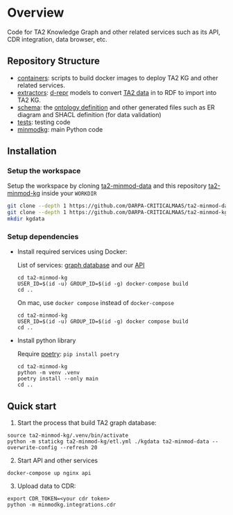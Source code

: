 # Overview

Code for TA2 Knowledge Graph and other related services such as its API, CDR integration, data browser, etc.

## Repository Structure

- [containers](/containers): scripts to build docker images to deploy TA2 KG and other related services.
- [extractors](/extractors): [d-repr](https://github.com/usc-isi-i2/d-repr) models to convert [TA2 data](https://github.com/DARPA-CRITICALMAAS/ta2-minmod-data/) in to RDF to import into TA2 KG.
- [schema](/schema): the [ontology definition](/schema/ontology.ttl) and other generated files such as ER diagram and SHACL definition (for data validation)
- [tests](/tests): testing code
- [minmodkg](/minmodkg): main Python code

## Installation

### Setup the workspace

Setup the workspace by cloning [ta2-minmod-data](https://github.com/DARPA-CRITICALMAAS/ta2-minmod-data) and this repository [ta2-minmod-kg](/) inside your `WORKDIR`

```bash
git clone --depth 1 https://github.com/DARPA-CRITICALMAAS/ta2-minmod-data
git clone --depth 1 https://github.com/DARPA-CRITICALMAAS/ta2-minmod-kg
mkdir kgdata
```

### Setup dependencies

* Install required services using Docker:
  
    List of services: [graph database](https://jena.apache.org/documentation/fuseki2/) and our [API](/minmodkg/api.py)

    ```
    cd ta2-minmod-kg
    USER_ID=$(id -u) GROUP_ID=$(id -g) docker-compose build
    cd ..
    ```
    
    On mac, use `docker compose` instead of `docker-compose`

    ```
    cd ta2-minmod-kg
    USER_ID=$(id -u) GROUP_ID=$(id -g) docker compose build
    cd ..
    ```
  
* Install python library

    Require [poetry](https://python-poetry.org/): `pip install poetry`
    ```
    cd ta2-minmod-kg
    python -m venv .venv
    poetry install --only main
    cd ..
    ```

## Quick start

1. Start the process that build TA2 graph database:

```
source ta2-minmod-kg/.venv/bin/activate
python -m statickg ta2-minmod-kg/etl.yml ./kgdata ta2-minmod-data --overwrite-config --refresh 20
```

2. Start API and other services

```
docker-compose up nginx api
```

3. Upload data to CDR:

```
export CDR_TOKEN=<your cdr token>
python -m minmodkg.integrations.cdr
```
